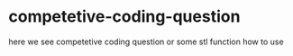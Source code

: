 # competetive-coding-question
here we see competetive coding question or some stl function how to use
